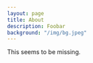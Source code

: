 ```yaml
---
layout: page
title: About
description: Foobar
background: "/img/bg.jpeg"
---
```


This seems to be missing.
